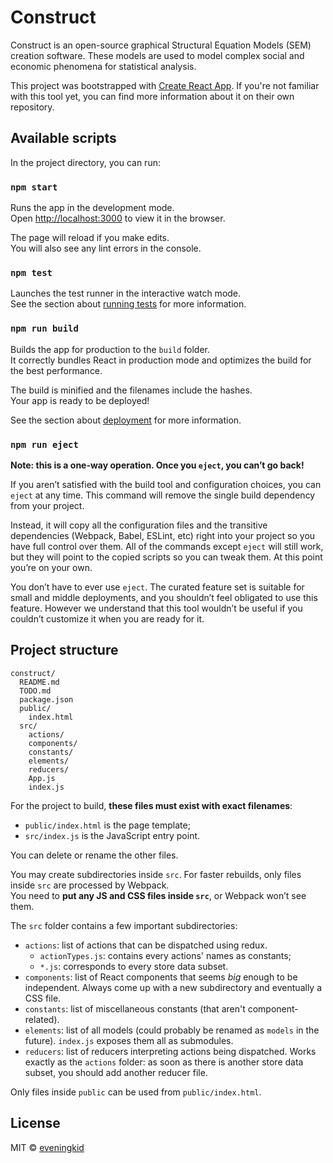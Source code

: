 # Construct

Construct is an open-source graphical Structural Equation Models (SEM) creation software. These models are used to model complex social and economic phenomena for statistical analysis.

This project was bootstrapped with [Create React App](https://github.com/facebookincubator/create-react-app). If you're not familiar with this tool yet, you can find more information about it on their own repository.

## Available scripts

In the project directory, you can run:

### `npm start`

Runs the app in the development mode.<br>
Open [http://localhost:3000](http://localhost:3000) to view it in the browser.

The page will reload if you make edits.<br>
You will also see any lint errors in the console.

### `npm test`

Launches the test runner in the interactive watch mode.<br>
See the section about [running tests](#running-tests) for more information.

### `npm run build`

Builds the app for production to the `build` folder.<br>
It correctly bundles React in production mode and optimizes the build for the best performance.

The build is minified and the filenames include the hashes.<br>
Your app is ready to be deployed!

See the section about [deployment](#deployment) for more information.

### `npm run eject`

**Note: this is a one-way operation. Once you `eject`, you can’t go back!**

If you aren’t satisfied with the build tool and configuration choices, you can `eject` at any time. This command will remove the single build dependency from your project.

Instead, it will copy all the configuration files and the transitive dependencies (Webpack, Babel, ESLint, etc) right into your project so you have full control over them. All of the commands except `eject` will still work, but they will point to the copied scripts so you can tweak them. At this point you’re on your own.

You don’t have to ever use `eject`. The curated feature set is suitable for small and middle deployments, and you shouldn’t feel obligated to use this feature. However we understand that this tool wouldn’t be useful if you couldn’t customize it when you are ready for it.

## Project structure

```
construct/
  README.md
  TODO.md
  package.json
  public/
    index.html
  src/
    actions/
    components/
    constants/
    elements/
    reducers/
    App.js
    index.js
```

For the project to build, **these files must exist with exact filenames**:

* `public/index.html` is the page template;
* `src/index.js` is the JavaScript entry point.

You can delete or rename the other files.

You may create subdirectories inside `src`. For faster rebuilds, only files inside `src` are processed by Webpack.<br>
You need to **put any JS and CSS files inside `src`**, or Webpack won’t see them.

The `src` folder contains a few important subdirectories:
- `actions`: list of actions that can be dispatched using redux.
  - `actionTypes.js`: contains every actions' names as constants;
  - `*.js`: corresponds to every store data subset.
- `components`: list of React components that seems *big* enough to be independent. Always come up with a new subdirectory and eventually a CSS file.
- `constants`: list of miscellaneous constants (that aren't component-related).
- `elements`: list of all models (could probably be renamed as `models` in the future). `index.js` exposes them all as submodules.
- `reducers`: list of reducers interpreting actions being dispatched. Works exactly as the `actions` folder: as soon as there is another store data subset, you should add another reducer file.

Only files inside `public` can be used from `public/index.html`.

## License

MIT © [eveningkid](//github.com/eveningkid)
